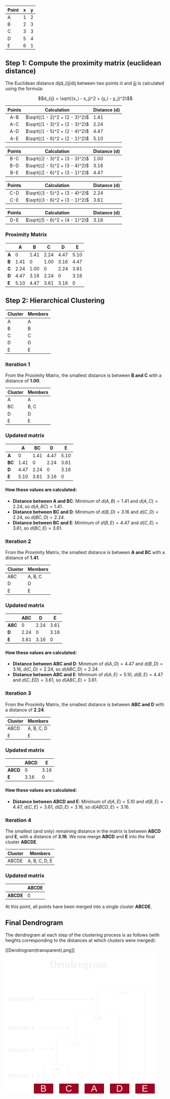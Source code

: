 
| Point | x   | y   |
| ----- | --- | --- |
| A     | 1   | 2   |
| B     | 2   | 3   |
| C     | 3   | 3   |
| D     | 5   | 4   |
| E     | 6   | 1   |


## Step 1: Compute the proximity matrix (euclidean distance)

The Euclidean distance dijd_{ij}dij​ between two points iii and jjj is calculated using the formula:

$$d_{ij} = \sqrt{(x_i - x_j)^2 + (y_i - y_j)^2}$$

| Points | Calculation                    | Distance (d) |
| :----: | ------------------------------ | ------------ |
|  A-B   | $\sqrt{(1 - 2)^2 + (2 - 3)^2}$ | 1.41         |
|  A-C   | $\sqrt{(1 - 3)^2 + (2 - 3)^2}$ | 2.24         |
|  A-D   | $\sqrt{(1 - 5)^2 + (2 - 4)^2}$ | 4.47         |
|  A-E   | $\sqrt{(1 - 6)^2 + (2 - 1)^2}$ | 5.10         |

| Points | Calculation                    | Distance (d) |
| :----: | ------------------------------ | ------------ |
|  B-C   | $\sqrt{(2 - 3)^2 + (3 - 3)^2}$ | 1.00         |
|  B-D   | $\sqrt{(2 - 5)^2 + (3 - 4)^2}$ | 3.16         |
|  B-E   | $\sqrt{(2 - 6)^2 + (3 - 1)^2}$ | 4.47         |

| Points | Calculation                    | Distance (d) |
| :----: | ------------------------------ | ------------ |
|  C-D   | $\sqrt{(3 - 5)^2 + (3 - 4)^2}$ | 2.24         |
|  C-E   | $\sqrt{(3 - 6)^2 + (3 - 1)^2}$ | 3.61         |

| Points | Calculation                    | Distance (d) |
| :----: | ------------------------------ | ------------ |
|  D-E   | $\sqrt{(5 - 6)^2 + (4 - 1)^2}$ | 3.16         |

### Proximity Matrix

|       | A    | B    | C    | D    | E    |
| ----- | ---- | ---- | ---- | ---- | ---- |
| **A** | 0    | 1.41 | 2.24 | 4.47 | 5.10 |
| **B** | 1.41 | 0    | 1.00 | 3.16 | 4.47 |
| **C** | 2.24 | 1.00 | 0    | 2.24 | 3.61 |
| **D** | 4.47 | 3.16 | 2.24 | 0    | 3.16 |
| **E** | 5.10 | 4.47 | 3.61 | 3.16 | 0    |

## Step 2: Hierarchical Clustering

| Cluster | Members |
| ------- | ------- |
| A       | A       |
| B       | B       |
| C       | C       |
| D       | D       |
| E       | E       |
### Iteration 1
From the Proximity Matrix, the smallest distance is between **B and C** with a distance of **1.00**.

| Cluster | Members |
| ------- | ------- |
| A       | A       |
| BC      | B, C    |
| D       | D       |
| E       | E       |
### Updated matrix

|        | A    | BC   | D    | E    |
| ------ | ---- | ---- | ---- | ---- |
| **A**  | 0    | 1.41 | 4.47 | 5.10 |
| **BC** | 1.41 | 0    | 2.24 | 3.61 |
| **D**  | 4.47 | 2.24 | 0    | 3.16 |
| **E**  | 5.10 | 3.61 | 3.16 | 0    |
#### How these values are calculated:

- **Distance between A and BC**: Minimum of $d(A,B)=1.41$ and $d(A,C)=2.24$, so $d(A,BC)=1.41$.
- **Distance between BC and D**: Minimum of $d(B,D)=3.16$ and $d(C, D) = 2.24$, so $d(BC,D)=2.24$.
- **Distance between BC and E**: Minimum of $d(B,E)=4.47$ and $d(C,E)=3.61$, so $d(BC,E)=3.61$.


### Iteration 2
From the Proximity Matrix, the smallest distance is between **A and BC** with a distance of **1.41**.

| Cluster | Members |
| ------- | ------- |
| ABC     | A, B, C |
| D       | D       |
| E       | E       |
### Updated matrix

|         | ABC  | D    | E    |
| ------- | ---- | ---- | ---- |
| **ABC** | 0    | 2.24 | 3.61 |
| **D**   | 2.24 | 0    | 3.16 |
| **E**   | 3.61 | 3.16 | 0    |
#### How these values are calculated:

- **Distance between ABC and D**: Minimum of $d(A,D)=4.47$ and $d(B,D)=3.16$, $d(C,D)=2.24$, so $d(ABC, D)=2.24$.
- **Distance between ABC and E**: Minimum of $d(A,E)=5.10$, $d(B,E)=4.47$ and $d(C,ED) = 3.61$, so $d(ABC,E)=3.61$.

### Iteration 3
From the Proximity Matrix, the smallest distance is between **ABC and D** with a distance of **2.24**.

| Cluster | Members    |
| ------- | ---------- |
| ABCD    | A, B, C, D |
| E       | E          |
### Updated matrix

|          | ABCD | E    |
| -------- | ---- | ---- |
| **ABCD** | 0    | 3.16 |
| **E**    | 3.16 | 0    |
#### How these values are calculated:

- **Distance between ABCD and E**: Minimum of $d(A,E)=5.10$ and $d(B,E)=4.47$, $d(C,E)=3.61$, $d(D,E)=3.16$, so $d(ABCD, E)=3.16$.

### Iteration 4
The smallest (and only) remaining distance in the matrix is between **ABCD** and **E**, with a distance of **3.16**. We now merge **ABCD** and **E** into the final cluster **ABCDE**.

| Cluster | Members       |
| ------- | ------------- |
| ABCDE   | A, B, C, D, E |

### Updated matrix

|           | ABCDE |
| --------- | ----- |
| **ABCDE** | 0     |

At this point, all points have been merged into a single cluster **ABCDE**.

## Final Dendrogram

The dendrogram at each step of the clustering process is as follows (with heights corresponding to the distances at which clusters were merged):

[[Dendrogram(transparent).png]]
![Dendrogram(transparent).png](Dendrogram(transparent).png)



